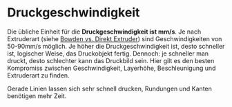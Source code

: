 # Druckgeschwindigkeit

Die übliche Einheit für die **Druckgeschwindigkeit ist mm/s**. Je nach Extruderart (siehe [Bowden vs. Direkt Extruder](https://www.china-gadgets.de/ratgeber/3d-drucker-extruder-arten/)) sind Geschwindigkeiten von 50-90mm/s möglich. Je höher die Druckgeschwindigkeit ist, desto schneller ist, logischer Weise, das Druckobjekt fertig. Dennoch: je schneller man druckt, desto schlechter kann das Druckbild sein. Hier gilt es den besten Kompromiss zwischen Geschwindigkeit, Layerhöhe, Beschleunigung und Extruderart zu finden.

Gerade Linien lassen sich sehr schnell drucken, Rundungen und Kanten benötigen mehr Zeit.
